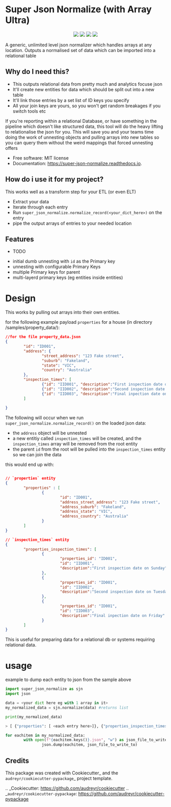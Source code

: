 
Super Json Normalize (with Array Ultra)
=====================================

<p align="center">

<a href="https://pypi.python.org/pypi/super_json_normalize" alt="Pip Logo">
        <img src="https://img.shields.io/pypi/v/super_json_normalize.svg" /></a>

<a href="https://travis-ci.com/AdamRuddGH/super_json_normalize" alt="Github">
        <img src="https://img.shields.io/travis/AdamRuddGH/super_json_normalize.svg" /></a>

<a href="https://super-json-normalize.readthedocs.io/en/latest/?version=latest" alt="Documentation Status">
        <img src="https://readthedocs.org/projects/super-json-normalize/badge/?version=latest" /></a>

<a href="https://pyup.io/repos/github/AdamRuddGH/super_json_normalize/" alt="Updates">
        <img src="https://pyup.io/repos/github/AdamRuddGH/super_json_normalize/shield.svg" /></a>

A generic, unlimited level json normalizer which handles arrays at any location. Outputs a normalised set of data which can be imported into a relational table
</p>



## Why do I need this?

- This outputs relational data from pretty much and analytics focuse json
- It'll create new entities for data which should be split out into a new table
- It'll link those entries by a set list of ID keys you specify
- All your join keys are yours, so you won't get random breakages if you switch tools etc

If you're reporting within a relational Database, or have something in the pipeline which doesn't like structured data, this tool will do the heavy lifting to relationalise the json for you.
This will save you and your teams time doing the work of unnesting objects and pulling arrays into new tables so you can query them without the weird mappings that forced unnesting offers

* Free software: MIT license
* Documentation: https://super-json-normalize.readthedocs.io.

## How do i use it for my project?

This works well as a transform step for your ETL (or even ELT)
- Extract your data
- Iterate through each entry
- Run `super_json_normalize.normalize_record(<your_dict_here>)` on the entry
- pipe the output arrays of entries to your needed location 


Features
--------

* TODO
- initial dumb unnesting with `id` as the Primary key
- unnesting with configurable Primary Keys
- multiple Primary keys for parent
- multi-layerd primary keys (eg entities inside entities)

# Design

This works by pulling out arrays into their own entities. 

for the following example payload `properties` for a house (in directory /samples/property_data/):
```json
//for the file property_data.json
{
        "id": "ID001",
        "address": {
                "street_address": "123 Fake street",
                "suburb": "Fakeland",
                "state": "VIC",
                "country": "Australia"
        },
        "inspection_times": [
                {"id": "IID001", "description":"First inspection date on Sunday"},
                {"id": "IID002", "description":"Second inspection date on Tuesday"},
                {"id": "IID003", "description":"Final inpection date on Friday"}
        ]
        
}
```
The following will occur when we run `super_json_normalize.normalize_record()` on the loaded json data:
- the `address` object will be unnested
- a new entitiy called `inspection_times` will be created, and the `inspection_times` array will be removed from the root entity
- the parent `id` from the root will be pulled into the `inspection_times` entity so we can join the data

this would end up with:
```json

// `properties` entity
{ 
        "properties" : [
                {
                        "id": "ID001",
                        "address_street_address": "123 Fake street",
                        "address_suburb": "Fakeland",
                        "address_state": "VIC",
                        "address_country": "Australia"
                }
        ]
}

// `inspection_times` entity
{ 
        "properties_inspection_times": [
                {
                        "properties_id": "ID001",
                        "id": "IID001",
                        "description":"First inspection date on Sunday"
                },
                {
                        "properties_id": "ID001",
                        "id": "IID002",
                        "description":"Second inspection date on Tuesday"
                },
                {
                        "properties_id": "ID001",
                        "id": "IID003", 
                        "description":"Final inpection date on Friday"
                }
        ]
}

```

This is useful for preparing data for a relational db or systems requiring relational data.


# usage

example to dump each entity to json from the sample above

```python
import super_json_normalize as sjn 
import json

data = <your dict here eg with 1 array in it>
my_normalized_data = sjn.normalize(data) #returns list

print(my_normalized_data)

> [ {"properties": [ <each entry here>]}, {"properties_inspection_times": [ <each entry here>]} ]

for eachitem in my_normalized_data:
        with open(f"{eachitem.keys()}.json", "w") as json_file_to_write_to: #use the key of the dictionary as the name
                json.dump(eachitem, json_file_to_write_to)

```


Credits
-------

This package was created with Cookiecutter_ and the `audreyr/cookiecutter-pypackage`_ project template.

.. _Cookiecutter: https://github.com/audreyr/cookiecutter
.. _`audreyr/cookiecutter-pypackage`: https://github.com/audreyr/cookiecutter-pypackage
